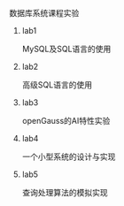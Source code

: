 数据库系统课程实验

1. lab1 
    
    MySQL及SQL语言的使用

2. lab2 

    高级SQL语言的使用

3. lab3

    openGauss的AI特性实验

4. lab4

    一个小型系统的设计与实现

5. lab5

    查询处理算法的模拟实现